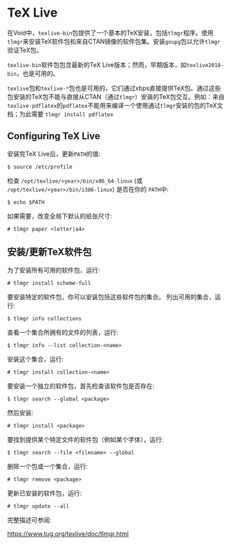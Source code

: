 # TeX Live

在Void中，`texlive-bin`包提供了一个基本的TeX安装，包括`tlmgr`程序。使用`tlmgr`来安装TeX软件包和来自CTAN镜像的软件包集。安装`gnupg`包以允许`tlmgr`验证TeX包。

`texlive-bin`软件包包含最新的TeX Live版本；然而，早期版本，如`texlive2018-bin`，也是可用的。

`texlive`包和`texlive-*`包也是可用的，它们通过xbps直接提供TeX包。通过这些包安装的TeX包不能与直接从CTAN（通过`tlmgr`）安装的TeX包交互。例如：来自`texlive-pdflatex`的`pdflatex`不能用来编译一个使用通过`tlmgr`安装的包的TeX文档；为此需要 `tlmgr install pdflatex`

## Configuring TeX Live

安装完TeX Live后，更新`PATH`的值:

```
$ source /etc/profile
```

检查 `/opt/texlive/<year>/bin/x86_64-linux` (或
`/opt/texlive/<year>/bin/i386-linux`) 是否在你的 `PATH`中:

```
$ echo $PATH
```

如果需要，改变全局下默认的纸张尺寸:

```
# tlmgr paper <letter|a4>
```

## 安装/更新TeX软件包

为了安装所有可用的软件包，运行:

```
# tlmgr install scheme-full
```

要安装特定的软件包，你可以安装包括这些软件包的集合。
列出可用的集合，运行:

```
$ tlmgr info collections
```

查看一个集合所拥有的文件的列表，运行:

```
$ tlmgr info --list collection-<name>
```

安装这个集合，运行:

```
# tlmgr install collection-<name>
```

要安装一个独立的软件包，首先检查该软件包是否存在:

```
$ tlmgr search --global <package>
```

然后安装:

```
# tlmgr install <package>
```

要找到提供某个特定文件的软件包（例如某个字体），运行:

```
$ tlmgr search --file <filename> --global
```

删除一个包或一个集合，运行:

```
# tlmgr remove <package>
```

更新已安装的软件包，运行:

```
# tlmgr update --all
```

完整描述可参阅:

<https://www.tug.org/texlive/doc/tlmgr.html>
